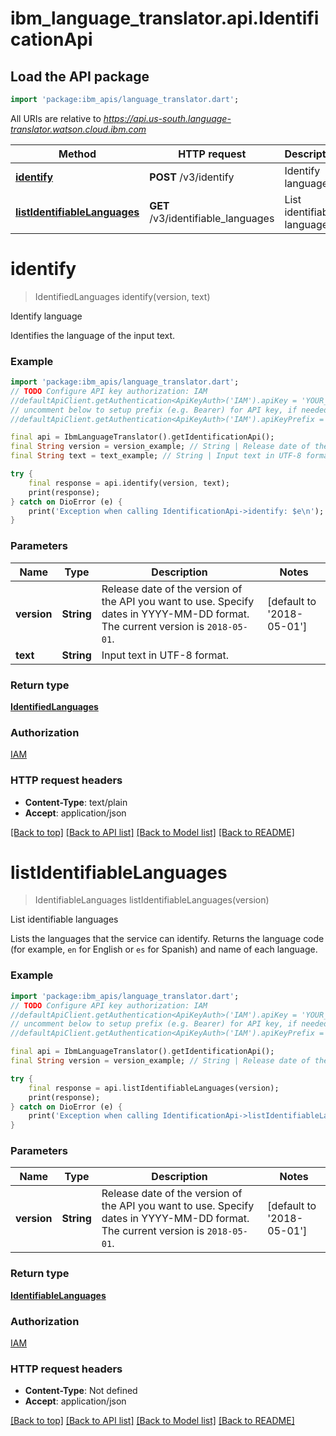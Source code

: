# ibm_language_translator.api.IdentificationApi

## Load the API package
```dart
import 'package:ibm_apis/language_translator.dart';
```

All URIs are relative to *https://api.us-south.language-translator.watson.cloud.ibm.com*

Method | HTTP request | Description
------------- | ------------- | -------------
[**identify**](IdentificationApi.md#identify) | **POST** /v3/identify | Identify language
[**listIdentifiableLanguages**](IdentificationApi.md#listidentifiablelanguages) | **GET** /v3/identifiable_languages | List identifiable languages


# **identify**
> IdentifiedLanguages identify(version, text)

Identify language

Identifies the language of the input text.

### Example 
```dart
import 'package:ibm_apis/language_translator.dart';
// TODO Configure API key authorization: IAM
//defaultApiClient.getAuthentication<ApiKeyAuth>('IAM').apiKey = 'YOUR_API_KEY';
// uncomment below to setup prefix (e.g. Bearer) for API key, if needed
//defaultApiClient.getAuthentication<ApiKeyAuth>('IAM').apiKeyPrefix = 'Bearer';

final api = IbmLanguageTranslator().getIdentificationApi();
final String version = version_example; // String | Release date of the version of the API you want to use. Specify dates in YYYY-MM-DD format. The current version is `2018-05-01`.
final String text = text_example; // String | Input text in UTF-8 format.

try { 
    final response = api.identify(version, text);
    print(response);
} catch on DioError (e) {
    print('Exception when calling IdentificationApi->identify: $e\n');
}
```

### Parameters

Name | Type | Description  | Notes
------------- | ------------- | ------------- | -------------
 **version** | **String**| Release date of the version of the API you want to use. Specify dates in YYYY-MM-DD format. The current version is `2018-05-01`. | [default to '2018-05-01']
 **text** | **String**| Input text in UTF-8 format. | 

### Return type

[**IdentifiedLanguages**](IdentifiedLanguages.md)

### Authorization

[IAM](../../README.md#IAM)

### HTTP request headers

 - **Content-Type**: text/plain
 - **Accept**: application/json

[[Back to top]](#) [[Back to API list]](../../README.md#documentation-for-api-endpoints) [[Back to Model list]](../../README.md#documentation-for-models) [[Back to README]](../../README.md)

# **listIdentifiableLanguages**
> IdentifiableLanguages listIdentifiableLanguages(version)

List identifiable languages

Lists the languages that the service can identify. Returns the language code (for example, `en` for English or `es` for Spanish) and name of each language.

### Example 
```dart
import 'package:ibm_apis/language_translator.dart';
// TODO Configure API key authorization: IAM
//defaultApiClient.getAuthentication<ApiKeyAuth>('IAM').apiKey = 'YOUR_API_KEY';
// uncomment below to setup prefix (e.g. Bearer) for API key, if needed
//defaultApiClient.getAuthentication<ApiKeyAuth>('IAM').apiKeyPrefix = 'Bearer';

final api = IbmLanguageTranslator().getIdentificationApi();
final String version = version_example; // String | Release date of the version of the API you want to use. Specify dates in YYYY-MM-DD format. The current version is `2018-05-01`.

try { 
    final response = api.listIdentifiableLanguages(version);
    print(response);
} catch on DioError (e) {
    print('Exception when calling IdentificationApi->listIdentifiableLanguages: $e\n');
}
```

### Parameters

Name | Type | Description  | Notes
------------- | ------------- | ------------- | -------------
 **version** | **String**| Release date of the version of the API you want to use. Specify dates in YYYY-MM-DD format. The current version is `2018-05-01`. | [default to '2018-05-01']

### Return type

[**IdentifiableLanguages**](IdentifiableLanguages.md)

### Authorization

[IAM](../../README.md#IAM)

### HTTP request headers

 - **Content-Type**: Not defined
 - **Accept**: application/json

[[Back to top]](#) [[Back to API list]](../../README.md#documentation-for-api-endpoints) [[Back to Model list]](../../README.md#documentation-for-models) [[Back to README]](../../README.md)

